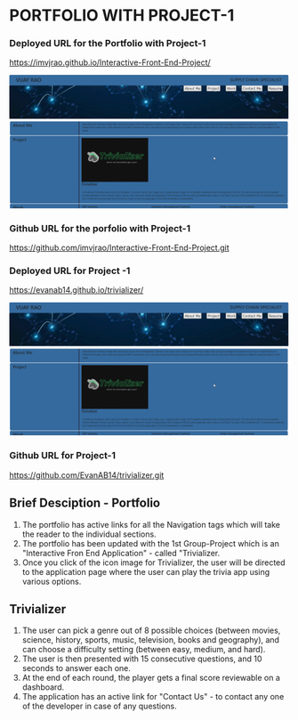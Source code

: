 # PORTFOLIO WITH PROJECT-1

### Deployed URL for the Portfolio with Project-1
https://imvjrao.github.io/Interactive-Front-End-Project/

![](./Images/Portfolio-screenshot.png)

### Github URL for the porfolio with Project-1
https://github.com/imvjrao/Interactive-Front-End-Project.git

### Deployed URL for Project -1
https://evanab14.github.io/trivializer/


![](./Images/Portfolio-screenshot.png)



### Github URL for Project-1
https://github.com/EvanAB14/trivializer.git





## Brief Desciption - Portfolio
1. The portfolio has active links for all the Navigation tags which will take the reader to the individual sections.
2. The portfolio has been updated with the 1st Group-Project which is an "Interactive Fron End Application" - called "Trivializer.
3. Once you click of the icon image for Trivializer, the user will be directed to the application page where the user can play the trivia app using various options.

## Trivializer
1. The user can pick a genre out of 8 possible choices (between movies, science, history, sports, music, television, books and geography), and can choose a difficulty setting (between easy, medium, and hard).
2. The user is then presented with 15 consecutive questions, and 10 seconds to answer each one.
3. At the end of each round, the player gets a final score reviewable on a dashboard.
4. The application has an active link for "Contact Us" - to contact any one of the developer in case of any questions.


